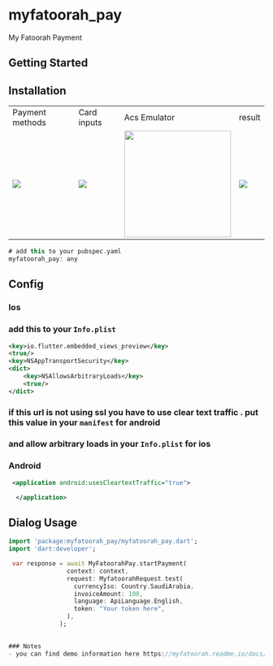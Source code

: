 # myfatoorah_pay

My Fatoorah Payment

## Getting Started

## Installation
<table>
  <tr>
    <td>Payment methods</td>
     <td>Card inputs</td>
     <td>Acs Emulator</td>
     <td>result</td>
  </tr>

  <tr>
    <td><img src="https://raw.githubusercontent.com/mo-ah-dawood/my_fatoorah/master/screen_1.png"></td>
    <td><img src="https://raw.githubusercontent.com/mo-ah-dawood/my_fatoorah/master/screen_2.png"></td>
    <td><img width="210" src="https://user-images.githubusercontent.com/29352955/164155489-681b62c0-9cff-4ff6-90e8-c9a11db9ffa6.png"></td>
    <td><img src="https://raw.githubusercontent.com/mo-ah-dawood/my_fatoorah/master/screen_3.png"></td>
  </tr>
 </table>

```dart
# add this to your pubspec.yaml
myfatoorah_pay: any
```

## Config

### Ios

### add this to your `Info.plist`

```xml
<key>io.flutter.embedded_views_preview</key>
<true/>
<key>NSAppTransportSecurity</key>
<dict>
    <key>NSAllowsArbitraryLoads</key>
    <true/>
</dict>
```

### if this url is not using ssl you have to use clear text traffic . put this value in your `manifest` for android

### and allow arbitrary loads in your `Info.plist` for ios

### Android

```xml
 <application android:usesCleartextTraffic="true">

  </application>
```


## Dialog Usage

```dart
import 'package:myfatoorah_pay/myfatoorah_pay.dart';
import 'dart:developer';

 var response = await MyFatoorahPay.startPayment(
                context: context,
                request: MyfatoorahRequest.test(
                  currencyIso: Country.SaudiArabia,
                  invoiceAmount: 100,
                  language: ApiLanguage.English,
                  token: "Your token here",
                ),
              );
              

### Notes
- you can find demo information here https://myfatoorah.readme.io/docs/demo-information

